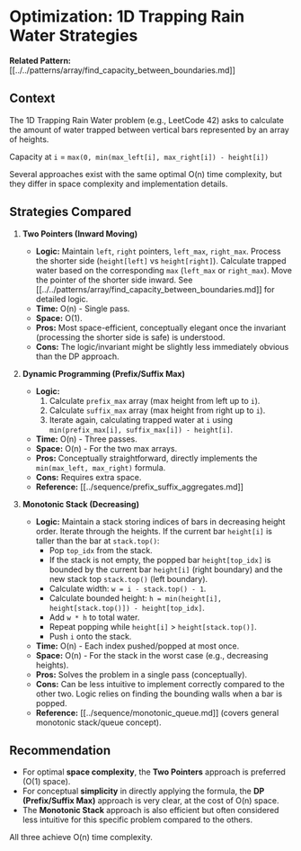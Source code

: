 # Optimization: 1D Trapping Rain Water Strategies

**Related Pattern:** [[../../patterns/array/find_capacity_between_boundaries.md]]

## Context

The 1D Trapping Rain Water problem (e.g., LeetCode 42) asks to calculate the amount of water trapped between vertical bars represented by an array of heights.

Capacity at `i` = `max(0, min(max_left[i], max_right[i]) - height[i])`

Several approaches exist with the same optimal O(n) time complexity, but they differ in space complexity and implementation details.

## Strategies Compared

1.  **Two Pointers (Inward Moving)**
    *   **Logic:** Maintain `left`, `right` pointers, `left_max`, `right_max`. Process the shorter side (`height[left]` vs `height[right]`). Calculate trapped water based on the corresponding `max` (`left_max` or `right_max`). Move the pointer of the shorter side inward. See [[../../patterns/array/find_capacity_between_boundaries.md]] for detailed logic.
    *   **Time:** O(n) - Single pass.
    *   **Space:** O(1).
    *   **Pros:** Most space-efficient, conceptually elegant once the invariant (processing the shorter side is safe) is understood.
    *   **Cons:** The logic/invariant might be slightly less immediately obvious than the DP approach.

2.  **Dynamic Programming (Prefix/Suffix Max)**
    *   **Logic:**
        1. Calculate `prefix_max` array (max height from left up to `i`).
        2. Calculate `suffix_max` array (max height from right up to `i`).
        3. Iterate again, calculating trapped water at `i` using `min(prefix_max[i], suffix_max[i]) - height[i]`.
    *   **Time:** O(n) - Three passes.
    *   **Space:** O(n) - For the two max arrays.
    *   **Pros:** Conceptually straightforward, directly implements the `min(max_left, max_right)` formula.
    *   **Cons:** Requires extra space.
    *   **Reference:** [[../sequence/prefix_suffix_aggregates.md]]

3.  **Monotonic Stack (Decreasing)**
    *   **Logic:** Maintain a stack storing indices of bars in decreasing height order. Iterate through the heights. If the current bar `height[i]` is taller than the bar at `stack.top()`:
        *   Pop `top_idx` from the stack.
        *   If the stack is not empty, the popped bar `height[top_idx]` is bounded by the current bar `height[i]` (right boundary) and the new stack top `stack.top()` (left boundary).
        *   Calculate width: `w = i - stack.top() - 1`.
        *   Calculate bounded height: `h = min(height[i], height[stack.top()]) - height[top_idx]`.
        *   Add `w * h` to total water.
        *   Repeat popping while `height[i]` > `height[stack.top()]`.
        *   Push `i` onto the stack.
    *   **Time:** O(n) - Each index pushed/popped at most once.
    *   **Space:** O(n) - For the stack in the worst case (e.g., decreasing heights).
    *   **Pros:** Solves the problem in a single pass (conceptually).
    *   **Cons:** Can be less intuitive to implement correctly compared to the other two. Logic relies on finding the bounding walls when a bar is popped.
    *   **Reference:** [[../sequence/monotonic_queue.md]] (covers general monotonic stack/queue concept).

## Recommendation

*   For optimal **space complexity**, the **Two Pointers** approach is preferred (O(1) space).
*   For conceptual **simplicity** in directly applying the formula, the **DP (Prefix/Suffix Max)** approach is very clear, at the cost of O(n) space.
*   The **Monotonic Stack** approach is also efficient but often considered less intuitive for this specific problem compared to the others.

All three achieve O(n) time complexity. 